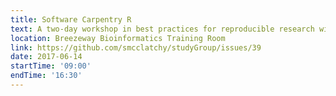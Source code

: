 ```yaml
---
title: Software Carpentry R
text: A two-day workshop in best practices for reproducible research with R.
location: Breezeway Bioinformatics Training Room
link: https://github.com/smcclatchy/studyGroup/issues/39
date: 2017-06-14
startTime: '09:00'
endTime: '16:30'
---
```


